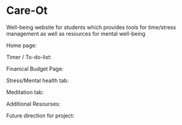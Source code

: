 # Care-Ot
Well-being website for students which provides tools for time/stress management as well as resources for mental well-being  


Home page: 

Timer / To-do-list: 

Finanical Budget Page: 

Stress/Mental health tab: 

Meditation tab: 

Additional Resourses: 


Future direction for project: 
